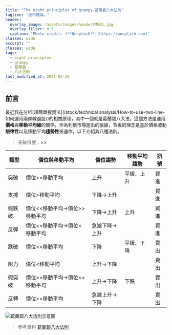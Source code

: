 ```yaml
---
title: "The eight principles of grampy-葛蘭碧八大法則"
tagline: "股市理論。"
header:
  overlay_image: /assets/images/headerIMG01.jpg
  overlay_filter: 0.5
  caption: "Photo credit: [**Unsplash**](https://unsplash.com)"
classes: wide
excerpt: ""
classes: wide
tags:
  - eight principles
  - grampy
  - 葛蘭碧
  - 八大法則
last_modified_at: 2021-02-26
---
```

## 前言
最近我在分析[超簡單投資法](/stock/technical analysis/How-to-use-two-line-如何運用兩條線選股/)的相關原理，其中一個就是葛蘭碧八大法，這個方法是運用**價格**與**移動平均線**的關係，作為判斷市場進出的依據，背後的理念是基於價格波動**規律性**以及移動平均**趨勢性**來運作，以下介紹其八種法則。

> 突破符號：**>>**

|類型|價位與移動平均|價位趨勢|移動平均趨勢|訊號|
|--|--|--|--|--|
|突破|價位>>移動平均|上升|平緩、上升|買進|
|支撐|價位>移動平均|下降->上升||買進|
|假跌破|價位<<移動平均->價位>>移動平均|下降->上升|上升|買進|
|反彈|價位<<移動平均->價位<移動平均|急遽下降->上升||買進|
|跌破|價位<<移動平均|下降|平緩、下降|賣出|
|阻力|價位<移動平均|上升->下降||賣出|
|假突破|價位>>移動平均->價位<<移動平均|上升->下降|下跌|賣出|
|反轉|價位>>移動平均|急遽上升->下降||賣出|

![葛蘭碧八大法則示意圖](https://i.imgur.com/zQBJNiS.jpg)


> 參考資料
> [葛蘭碧八大法則](https://www.moneydj.com/KMDJ/Wiki/WikiViewer.aspx?KeyID=e9ec72de-5998-431b-bdaa-03f1447f95b0)  
<!--stackedit_data:
eyJoaXN0b3J5IjpbLTEwODQ3Mjc4ODYsLTUxNDI0MzAzMywtMT
Y4MjIwMTIyMCwxMDU3MTcwMTIwXX0=
-->